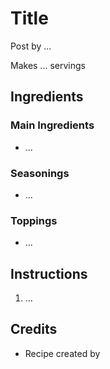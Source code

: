 # Title

Post by ...

Makes ... servings

## Ingredients

### Main Ingredients

- ...

### Seasonings

- ...

### Toppings

- ...

## Instructions

1. ...

## Credits

- Recipe created by
